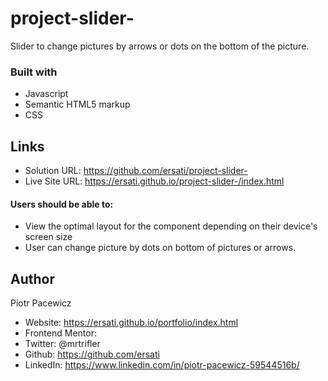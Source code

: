 # project-slider-

Slider to change pictures by arrows or dots on the bottom of the picture.

### Built with

- Javascript
- Semantic HTML5 markup
- CSS

## Links

- Solution URL: https://github.com/ersati/project-slider-
- Live Site URL: https://ersati.github.io/project-slider-/index.html

#### Users should be able to:

- View the optimal layout for the component depending on their device's screen size
- User can change picture by dots on bottom of pictures or arrows.


## Author

Piotr Pacewicz

- Website: https://ersati.github.io/portfolio/index.html
- Frontend Mentor:
- Twitter: @mrtrifler
- Github: https://github.com/ersati
- LinkedIn: https://www.linkedin.com/in/piotr-pacewicz-59544516b/

